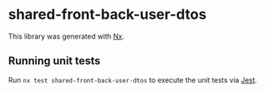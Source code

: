 # shared-front-back-user-dtos

This library was generated with [Nx](https://nx.dev).


## Running unit tests

Run `nx test shared-front-back-user-dtos` to execute the unit tests via [Jest](https://jestjs.io).


